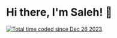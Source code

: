 # Hi there, I'm Saleh! 👋

<!--START_SECTION:waka--><!--END_SECTION:waka-->

<a href="https://wakatime.com/@018ca9cb-0101-442f-bcbd-f79d62ccb3e5"><img src="https://wakatime.com/badge/user/018ca9cb-0101-442f-bcbd-f79d62ccb3e5.svg" alt="Total time coded since Dec 26 2023" /></a>

